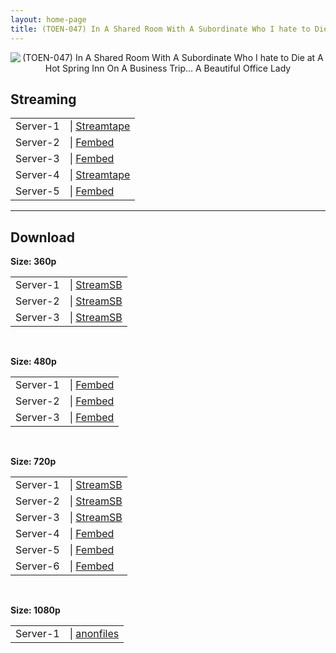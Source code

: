 ```yaml
---
layout: home-page
title: (TOEN-047) In A Shared Room With A Subordinate Who I hate to Die at A Hot Spring Inn On A Business Trip… A Beautiful Office Lady
---
```

<center>
<img src="https://blogger.googleusercontent.com/img/a/AVvXsEgE2iy8ViwBrqh_NXYjSg2iLkhfE7cqGSpgEeBtWoRtL2avJkxyuNvxJPvNUmV0IqLlkaOAWlRNQqcU_hr3-zMshNIu-kye-R1YmZHiT_JQqcNKtLKMn3NZ-yoK2aJcY55a5vAT8A_AEMIw7S_LkQmS_TdnQAI2l3ua8C0x62kaGvrVD7_lF9M-PXZC=s16000" alt="(TOEN-047) In A Shared Room With A Subordinate Who I hate to Die at A Hot Spring Inn On A Business Trip… A Beautiful Office Lady">
</center>
<h2>Streaming</h2>
<table><tbody>
<tr>
<td>Server-1</td>
<td>| <a href="https://strtape.cloud/v/g2x3w2eXRMFqq31/TOEN-047-SEXTB.NET-08122021.mp4" target="_blank">Streamtape</a></td>
</tr>
<tr>
<td>Server-2</td>
<td>| <a href="https://fakyutube.com/f/px3ewhmg6kdg3jm" target="_blank">Fembed</a></td>
</tr>
<tr>
<td>Server-3</td>
<td>| <a href="https://javpoll.com/f/3p88xhmx1j14w15" target="_blank">Fembed</a></td>
</tr>
<tr>
<td>Server-4</td>
<td>| <a href="https://streamtape.com/v/DWDVRad9kBHk16w" target="_blank">Streamtape</a></td>
</tr>
<tr>
<td>Server-5</td>
<td>| <a href="https://www.watchjavnow.xyz/f/dn6d5uxrzjpqlk7" target="_blank">Fembed</a></td>
</tr>
</tbody></table>

<hr />

<h2>Download</h2>
<b>Size: 360p</b>
<table><tbody>
<tr>
<td>Server-1</td>
<td>| <a target="_blank" href="https://streamsb.net/d/2rowmfb2nd9d.html">StreamSB</a></td>
</tr>
<tr>
<td>Server-2</td>
<td>| <a href="https://playersb.com/d/ujx4jy4xi4jc.html" target="_blank">StreamSB</a></td>
</tr>
<tr>
<td>Server-3</td>
<td>| <a href="https://streamsb.net/d/h9x25llhrj92.html" target="_blank">StreamSB</a></td>
</tr>
</tbody></table>

<br />

<b>Size: 480p</b>
<table><tbody>
<tr>
<td>Server-1</td>
<td>| <a href="https://fakyutube.com/f/px3ewhmg6kdg3jm" target="_blank">Fembed</a></td>
</tr>
<tr>
<td>Server-2</td>
<td>| <a href="https://javpoll.com/f/3p88xhmx1j14w15" target="_blank">Fembed</a></td>
</tr>
<tr>
<td>Server-3</td>
<td>| <a href="https://www.watchjavnow.xyz/f/dn6d5uxrzjpqlk7" target="_blank">Fembed</a></td>
</tr>
</tbody></table>

<br />

<b>Size: 720p</b>
<table><tbody>
<tr>
<td>Server-1</td>
<td>| <a href="https://streamsb.net/d/2rowmfb2nd9d.html" target="_blank">StreamSB</a></td>
</tr>
<tr>
<td>Server-2</td>
<td>| <a href="https://playersb.com/d/ujx4jy4xi4jc.html" target="_blank">StreamSB</a></td>
</tr>
<tr>
<td>Server-3</td>
<td>| <a href="https://streamsb.net/d/h9x25llhrj92.html" target="_blank">StreamSB</a></td>
</tr>
<tr>
<td>Server-4</td>
<td>| <a href="https://fakyutube.com/f/px3ewhmg6kdg3jm" target="_blank">Fembed</a></td>
</tr>
<tr>
<td>Server-5</td>
<td>| <a href="https://javpoll.com/f/3p88xhmx1j14w15" target="_blank">Fembed</a></td>
</tr>
<tr>
<td>Server-6</td>
<td>| <a href="https://www.watchjavnow.xyz/f/dn6d5uxrzjpqlk7" target="_blank">Fembed</a><br /></td>
</tr>
</tbody></table>

<br />

<b>Size: 1080p</b>
<table><tbody>
<tr>
<td>Server-1</td>
<td>| <a href="https://anonfiles.com/F1k1KdG6u7/TOEN-047_rar" target="_blank">anonfiles</a></td>
</tr>
</tbody></table>
